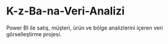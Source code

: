 # K-z-Ba-na-Veri-Analizi
Power BI ile satış, müşteri, ürün ve bölge analizlerini içeren veri görselleştirme projesi.
